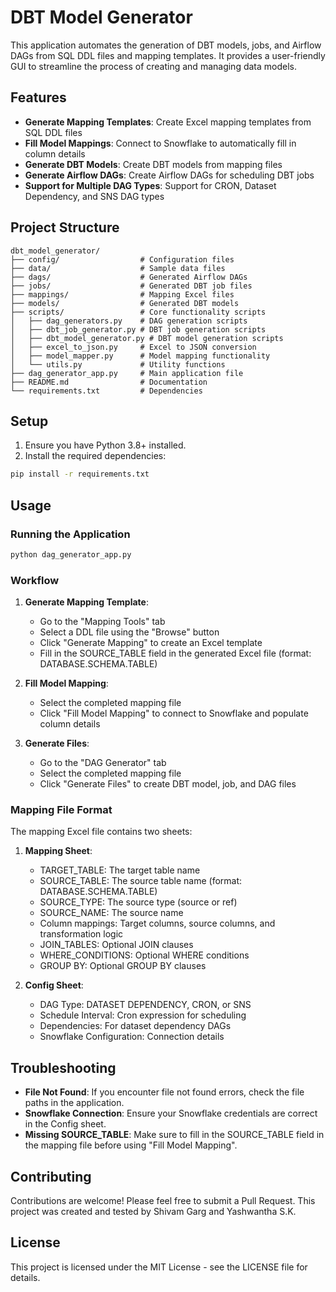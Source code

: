 # DBT Model Generator

This application automates the generation of DBT models, jobs, and Airflow DAGs from SQL DDL files and mapping templates. It provides a user-friendly GUI to streamline the process of creating and managing data models.

## Features

- **Generate Mapping Templates**: Create Excel mapping templates from SQL DDL files
- **Fill Model Mappings**: Connect to Snowflake to automatically fill in column details
- **Generate DBT Models**: Create DBT models from mapping files
- **Generate Airflow DAGs**: Create Airflow DAGs for scheduling DBT jobs
- **Support for Multiple DAG Types**: Support for CRON, Dataset Dependency, and SNS DAG types

## Project Structure

```
dbt_model_generator/
├── config/                  # Configuration files
├── data/                    # Sample data files
├── dags/                    # Generated Airflow DAGs
├── jobs/                    # Generated DBT job files
├── mappings/                # Mapping Excel files
├── models/                  # Generated DBT models
├── scripts/                 # Core functionality scripts
│   ├── dag_generators.py    # DAG generation scripts
│   ├── dbt_job_generator.py # DBT job generation scripts
│   ├── dbt_model_generator.py # DBT model generation scripts
│   ├── excel_to_json.py     # Excel to JSON conversion
│   ├── model_mapper.py      # Model mapping functionality
│   └── utils.py             # Utility functions
├── dag_generator_app.py     # Main application file
├── README.md                # Documentation
└── requirements.txt         # Dependencies
```

## Setup

1. Ensure you have Python 3.8+ installed.
2. Install the required dependencies:

```bash
pip install -r requirements.txt
```

## Usage

### Running the Application

```bash
python dag_generator_app.py
```

### Workflow

1. **Generate Mapping Template**:
   - Go to the "Mapping Tools" tab
   - Select a DDL file using the "Browse" button
   - Click "Generate Mapping" to create an Excel template
   - Fill in the SOURCE_TABLE field in the generated Excel file (format: DATABASE.SCHEMA.TABLE)

2. **Fill Model Mapping**:
   - Select the completed mapping file
   - Click "Fill Model Mapping" to connect to Snowflake and populate column details

3. **Generate Files**:
   - Go to the "DAG Generator" tab
   - Select the completed mapping file
   - Click "Generate Files" to create DBT model, job, and DAG files

### Mapping File Format

The mapping Excel file contains two sheets:

1. **Mapping Sheet**:
   - TARGET_TABLE: The target table name
   - SOURCE_TABLE: The source table name (format: DATABASE.SCHEMA.TABLE)
   - SOURCE_TYPE: The source type (source or ref)
   - SOURCE_NAME: The source name
   - Column mappings: Target columns, source columns, and transformation logic
   - JOIN_TABLES: Optional JOIN clauses
   - WHERE_CONDITIONS: Optional WHERE conditions
   - GROUP BY: Optional GROUP BY clauses

2. **Config Sheet**:
   - DAG Type: DATASET DEPENDENCY, CRON, or SNS
   - Schedule Interval: Cron expression for scheduling
   - Dependencies: For dataset dependency DAGs
   - Snowflake Configuration: Connection details

## Troubleshooting

- **File Not Found**: If you encounter file not found errors, check the file paths in the application.
- **Snowflake Connection**: Ensure your Snowflake credentials are correct in the Config sheet.
- **Missing SOURCE_TABLE**: Make sure to fill in the SOURCE_TABLE field in the mapping file before using "Fill Model Mapping".

## Contributing

Contributions are welcome! Please feel free to submit a Pull Request.
This project was created and tested by Shivam Garg and Yashwantha S.K.

## License

This project is licensed under the MIT License - see the LICENSE file for details.
